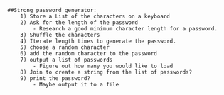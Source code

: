     ##Strong password generator:
        1) Store a List of the characters on a keyboard
        2) Ask for the length of the password
            - Research a good minimum character length for a password.
        3) Shuffle the characters
        4) Iterate length times to generate the password.
        5) choose a random character
        6) add the random character to the password
        7) output a list of passwords
            - Figure out how many you would like to load
        8) Join to create a string from the list of passwords?
        9) print the password?
            - Maybe output it to a file